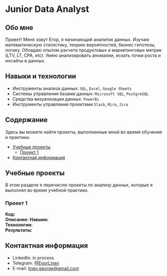 # Junior Data Analyst

## Обо мне 

Привет! Меня зовут Егор, я начинающий аналитик данных. 
Изучаю математическую статистику, теорию вероятностей, бизнес гипотезы, логику. 
Обладаю опытом расчета продуктовых и маркетинговых метрик (LTV, LT, CPA, etc). 
Умею анализировать аномалии, искать точки роста и инсайты в данных.
<br>


## Навыки и технологии
- Инструменты анализа данных: ``SQL``, ``Excel``, ``Google Sheets``
- Системы управления базами данных: ``Microsoft SQL``, ``PostgreSQL``
- Средства визуализации данных: ``PowerBi``
- Инструменты управления проектами ``Slack``, ``Miro``, ``Jira``
  
## Содержание
Здесь вы можете найти проекты, выполненные мной во время обучения и практики.
<br>
- [Учебные проекты](#учебные-проекты)  
	+ [Проект 1](#проект-1)
- [Контактная информация](#контактная-информация)
 
## Учебные проекты
В этом разделе я перечислю проекты по анализу данных, которые я выполнял во время учебной практики.

### Проект 1
**Код:**  
**Описание:**
**Навыки:**  
**Технологии:**  
**Результаты:** 

## Контактная информация
- LinkedIn:  in process
- Telegram: [@EgorLinev](https://t.me/EgorLinev)
- E-mail: linev.george@gmail.com
